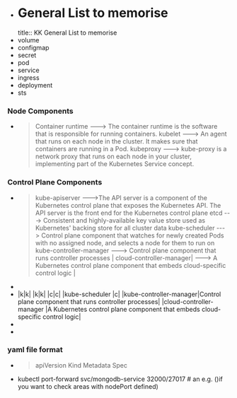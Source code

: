 - # General List to memorise
  title:: KK General List to memorise
- volume
- configmap
- secret
- pod
- service
- ingress
- deployment
- sts
### Node Components
- > Container runtime  ---> The container runtime is the software that is responsible for running containers.
  > kubelet            ---> An agent that runs on each node in the cluster. It makes sure that containers are running in a Pod.
  > kubeproxy          ---> kube-proxy is a network proxy that runs on each node in your cluster, implementing part of the Kubernetes Service concept.
### Control Plane Components
- > kube-apiserver           --->The API server is a component of the Kubernetes control plane that exposes the Kubernetes API. The API server is the front end for the Kubernetes control plane
  > etcd                     ---> Consistent and highly-available key value store used as Kubernetes' backing store for all cluster data
  > kube-scheduler           ---> Control plane component that watches for newly created Pods with no assigned node, and selects a node for them to run on
  > kube-controller-manager  ---> Control plane component that runs controller processes
  | cloud-controller-manager| ---> A Kubernetes control plane component that embeds cloud-specific control logic |
-
- |k|k|
  |k|k|
  |c|c|
  |kube-scheduler |c|
  |kube-controller-manager|Control plane component that runs controller processes|
  |cloud-controller-manager |A Kubernetes control plane component that embeds cloud-specific control logic|
-
-
### yaml file format
- >apiVersion
  Kind
  Metadata
  Spec
- kubectl port-forward svc/mongodb-service 32000/27017  # an e.g. ()if you want to check areas with nodePort defined)